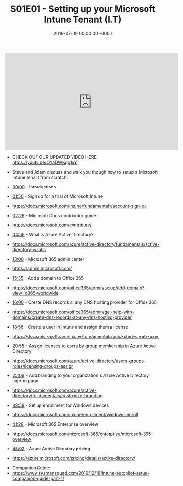 ﻿---
layout: post
title: "S01E01 - Setting up your Microsoft Intune Tenant (I.T)"
date: 2019-07-09 00:00:00 -0000
categories:
---

<iframe loading="lazy" width="560" height="315" src="https://www.youtube.com/embed/OkeUN-tdfqs" title="YouTube video player" frameborder="0" allow="accelerometer; autoplay; clipboard-write; encrypted-media; gyroscope; picture-in-picture" allowfullscreen></iframe>

 * CHECK OUT OUR UPDATED VIDEO HERE https://youtu.be/OYaDWKqg1uY

 * Steve and Adam discuss and walk you though how to setup a Microsoft Intune tenant from scratch.

 * [00:00](https://www.youtube.com/watch?v=OkeUN-tdfqs&t=0s) - Introductions
 * [01:50](https://www.youtube.com/watch?v=OkeUN-tdfqs&t=110s) - Sign up for a trial of Microsoft Intune
- https://docs.microsoft.com/intune/fundamentals/account-sign-up
 * [02:26](https://www.youtube.com/watch?v=OkeUN-tdfqs&t=146s) - Microsoft Docs contributor guide
- https://docs.microsoft.com/contribute/
 * [04:59](https://www.youtube.com/watch?v=OkeUN-tdfqs&t=299s) - What is Azure Active Directory?
- https://docs.microsoft.com/azure/active-directory/fundamentals/active-directory-whatis
 * [13:00](https://www.youtube.com/watch?v=OkeUN-tdfqs&t=780s) - Microsoft 365 admin center
- https://admin.microsoft.com/
 * [15:35](https://www.youtube.com/watch?v=OkeUN-tdfqs&t=935s) - Add a domain to Office 365
- https://docs.microsoft.com/office365/admin/setup/add-domain?view=o365-worldwide
 * [16:00](https://www.youtube.com/watch?v=OkeUN-tdfqs&t=960s) - Create DNS records at any DNS hosting provider for Office 365
- https://docs.microsoft.com/office365/admin/get-help-with-domains/create-dns-records-at-any-dns-hosting-provider
 * [18:56](https://www.youtube.com/watch?v=OkeUN-tdfqs&t=1136s) - Create a user in Intune and assign them a license
- https://docs.microsoft.com/intune/fundamentals/quickstart-create-user
 * [20:55](https://www.youtube.com/watch?v=OkeUN-tdfqs&t=1255s) - Assign licenses to users by group membership in Azure Active Directory
- https://docs.microsoft.com/azure/active-directory/users-groups-roles/licensing-groups-assign
 * [25:09](https://www.youtube.com/watch?v=OkeUN-tdfqs&t=1509s) - Add branding to your organization's Azure Active Directory sign-in page
- https://docs.microsoft.com/azure/active-directory/fundamentals/customize-branding
 * [38:58](https://www.youtube.com/watch?v=OkeUN-tdfqs&t=2338s) - Set up enrollment for Windows devices
- https://docs.microsoft.com/intune/enrollment/windows-enroll
 * [41:28](https://www.youtube.com/watch?v=OkeUN-tdfqs&t=2488s) - Microsoft 365 Enterprise overview
- https://docs.microsoft.com/microsoft-365/enterprise/microsoft-365-overview
 * [45:03](https://www.youtube.com/watch?v=OkeUN-tdfqs&t=2703s) - Azure Active Directory pricing
- https://azure.microsoft.com/pricing/details/active-directory/

 * Companion Guide:
 * https://www.sysmansquad.com/2019/12/18/intune-autopilot-setup-companion-guide-part-1/

